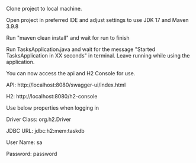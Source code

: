 Clone project to local machine.

Open project in preferred IDE and adjust settings to use JDK 17 and Maven 3.9.8

Run "maven clean install" and wait for run to finish

Run TasksApplication.java and wait for the message "Started TasksApplication in XX seconds" in terminal.
Leave running while using the application.

You can now access the api and H2 Console for use.

API: http://localhost:8080/swagger-ui/index.html

H2: http://localhost:8080/h2-console

Use below properties when logging in

Driver Class: org.h2.Driver

JDBC URL: jdbc:h2:mem:taskdb

User Name: sa

Password: password
